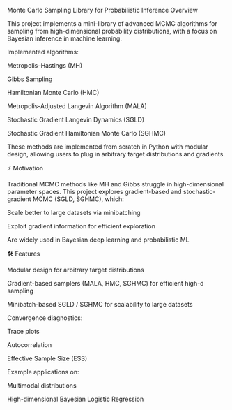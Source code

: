 Monte Carlo Sampling Library for Probabilistic Inference
Overview

This project implements a mini-library of advanced MCMC algorithms for sampling from high-dimensional probability distributions, with a focus on Bayesian inference in machine learning.

Implemented algorithms:

Metropolis–Hastings (MH)

Gibbs Sampling

Hamiltonian Monte Carlo (HMC)

Metropolis-Adjusted Langevin Algorithm (MALA)

Stochastic Gradient Langevin Dynamics (SGLD)

Stochastic Gradient Hamiltonian Monte Carlo (SGHMC)

These methods are implemented from scratch in Python with modular design, allowing users to plug in arbitrary target distributions and gradients.

⚡ Motivation

Traditional MCMC methods like MH and Gibbs struggle in high-dimensional parameter spaces.
This project explores gradient-based and stochastic-gradient MCMC (SGLD, SGHMC), which:

Scale better to large datasets via minibatching

Exploit gradient information for efficient exploration

Are widely used in Bayesian deep learning and probabilistic ML

🛠️ Features

Modular design for arbitrary target distributions

Gradient-based samplers (MALA, HMC, SGHMC) for efficient high-d sampling

Minibatch-based SGLD / SGHMC for scalability to large datasets

Convergence diagnostics:

Trace plots

Autocorrelation

Effective Sample Size (ESS)

Example applications on:

Multimodal distributions

High-dimensional Bayesian Logistic Regression
